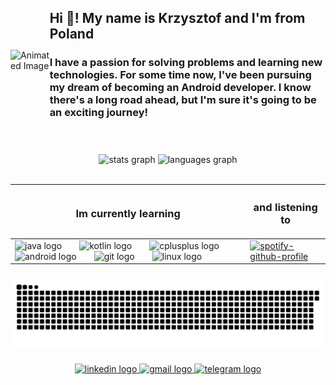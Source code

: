 <div style="display: flex; align-items: center; justify-content: center;">
    <div>
        <img src="https://user-images.githubusercontent.com/74038190/225813708-98b745f2-7d22-48cf-9150-083f1b00d6c9.gif" alt="Animated Image" />
    </div>
    <div>
        <h2 align="left">Hi 👋!  My name is Krzysztof and I'm from Poland</h2>
        <h3 align="left">I have a passion for solving problems and learning new technologies. For some time now, I've been pursuing my dream of becoming an Android developer. I know there's a long road ahead, but I'm sure it's going to be an exciting journey!</h3>
        <!-- Other content follows -->
    </div>
</div>

###
<br>
<div align="center">
  <img src="https://github-readme-stats.vercel.app/api?username=Cysiuu&hide_title=false&hide_rank=false&show_icons=true&include_all_commits=true&count_private=true&disable_animations=false&theme=tokyonight&locale=en&hide_border=true" height="150" alt="stats graph"  />
  <img src="https://github-readme-stats.vercel.app/api/top-langs?username=Cysiuu&locale=en&hide_title=false&layout=compact&card_width=320&langs_count=5&theme=tokyonight&hide_border=true" height="150" alt="languages graph"  />
</div>
<br>

<div align="center">
    
|<h3>Im currently learning</h3> | <h3>and listening to</h3>|
|-|-|
| <img src="https://cdn.jsdelivr.net/gh/devicons/devicon/icons/java/java-original.svg" height="40" alt="java logo" /><img width="28" /><img src="https://cdn.jsdelivr.net/gh/devicons/devicon/icons/kotlin/kotlin-original.svg" height="40" alt="kotlin logo" /><img width="28" /><img src="https://cdn.simpleicons.org/c++/00599C" height="40" alt="cplusplus logo" /><img width="28" /><img src="https://cdn.simpleicons.org/android/3DDC84" height="40" alt="android logo" /><img width="28" /><img src="https://cdn.jsdelivr.net/gh/devicons/devicon/icons/git/git-original.svg" height="40" alt="git logo" /><img width="28" /><img src="https://cdn.jsdelivr.net/gh/devicons/devicon/icons/linux/linux-original.svg" height="40" alt="linux logo" /><img width="28" /></div> | <div>[![spotify-github-profile](https://spotify-github-profile.vercel.app/api/view?uid=312yyajmw4ofw6bks4cldfuwzl6m&cover_image=true&theme=natemoo-re&show_offline=false&background_color=121212&interchange=false&bar_color=53b14f&bar_color_cover=true)](https://github.com/Cysiuu/spotify-github-profile)</div> |


###

<div align="center">
<img src="https://raw.githubusercontent.com/Cysiuu/Cysiuu/output//github-contribution-grid-snake-dark.svg" alt="Snake animation" />
</div>

###
<div align="center">
  <a href="https://www.linkedin.com/in/krzysztof-kozyra-05b105292/" target="_blank">
    <img src="https://img.shields.io/static/v1?message=LinkedIn&logo=linkedin&label=&color=0077B5&logoColor=white&labelColor=&style=for-the-badge" height="35" alt="linkedin logo"  />
  </a>
  <a href = "mailto:krzysztof.kozyra021@gmail.com">
    <img src="https://img.shields.io/static/v1?message=Gmail&logo=gmail&label=&color=D14836&logoColor=white&labelColor=&style=for-the-badge" height="35" alt="gmail logo"  
  </a>
  <a href = "https://t.me/cysiu021">
    <img src="https://img.shields.io/static/v1?message=Telegram&logo=telegram&label=&color=2CA5E0&logoColor=white&labelColor=&style=for-the-badge" height="35" alt="telegram logo"  />
  </a>
</div>
      

